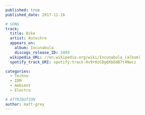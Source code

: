 ```yaml
---
published: true
published_date: 2017-11-16

# SONG
track:
  title: Bike
  artist: Autechre
  appears_on:
    album: Incunabula
    discogs_release_ID: 2493
  wikipedia_URL: //en.wikipedia.org/wiki/Incunabula_(album)
  spotify_track_URI: spotify:track:4v9rHzCDgQXbDdB7t4Nwcz

categories:
  - Techno
  - IDM
  - Ambient
  - Electro

# ATTRIBUTION
author: matt-grey
---
```

